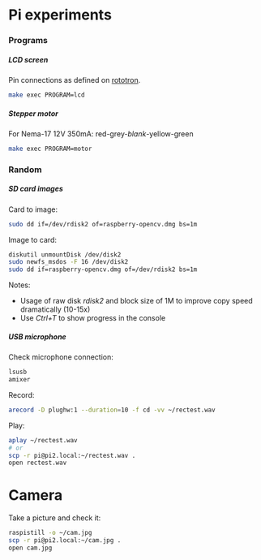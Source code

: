 # Pi experiments

### Programs


##### LCD screen


Pin connections as defined on [rototron](https://www.rototron.info/lcd-display-tutorial-for-raspberry-pi/).

```sh
make exec PROGRAM=lcd
```


##### Stepper motor

For Nema-17 12V 350mA: red-grey-_blank_-yellow-green

```sh
make exec PROGRAM=motor
```

### Random


##### SD card images


Card to image:

```sh
sudo dd if=/dev/rdisk2 of=raspberry-opencv.dmg bs=1m
```

Image to card:

```sh
diskutil unmountDisk /dev/disk2
sudo newfs_msdos -F 16 /dev/disk2
sudo dd if=raspberry-opencv.dmg of=/dev/rdisk2 bs=1m
```

Notes:
- Usage of raw disk _rdisk2_ and block size of 1M to improve copy speed dramatically (10-15x)
- Use _Ctrl+T_ to show progress in the console


##### USB microphone


Check microphone connection:

```sh
lsusb
amixer
```

Record:

```sh
arecord -D plughw:1 --duration=10 -f cd -vv ~/rectest.wav
```

Play:

```sh
aplay ~/rectest.wav
# or
scp -r pi@pi2.local:~/rectest.wav .
open rectest.wav
```


# Camera


Take a picture and check it:

```sh
raspistill -o ~/cam.jpg
scp -r pi@pi2.local:~/cam.jpg .
open cam.jpg
```
